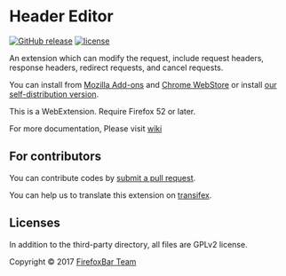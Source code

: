 # Header Editor

[![GitHub release](https://img.shields.io/github/release/FirefoxBar/HeaderEditor.svg)](https://github.com/FirefoxBar/HeaderEditor/releases)
[![license](https://img.shields.io/github/license/FirefoxBar/HeaderEditor.svg)](https://github.com/FirefoxBar/HeaderEditor/blob/master/LICENSE)

An extension which can modify the request, include request headers, response headers, redirect requests, and cancel requests.

You can install from [Mozilla Add-ons](https://addons.mozilla.org/en-US/firefox/addon/header-editor/) and [Chrome WebStore](https://chrome.google.com/webstore/detail/header-editor/eningockdidmgiojffjmkdblpjocbhgh) or install [our self-distribution version](https://github.com/FirefoxBar/HeaderEditor/releases).

This is a WebExtension. Require Firefox 52 or later.

For more documentation, Please visit [wiki](https://github.com/FirefoxBar/HeaderEditor/wiki)

## For contributors

You can contribute codes by [submit a pull request](https://github.com/FirefoxBar/HeaderEditor/compare).

You can help us to translate this extension on [transifex](https://www.transifex.com/sytec/header-editor/).

## Licenses

In addition to the third-party directory, all files are GPLv2 license.

Copyright © 2017 [FirefoxBar Team](http://team.firefoxcn.net)